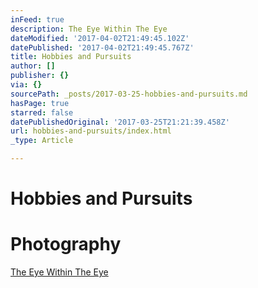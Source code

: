```yaml
---
inFeed: true
description: The Eye Within The Eye
dateModified: '2017-04-02T21:49:45.102Z'
datePublished: '2017-04-02T21:49:45.767Z'
title: Hobbies and Pursuits
author: []
publisher: {}
via: {}
sourcePath: _posts/2017-03-25-hobbies-and-pursuits.md
hasPage: true
starred: false
datePublishedOriginal: '2017-03-25T21:21:39.458Z'
url: hobbies-and-pursuits/index.html
_type: Article

---
```

# Hobbies and Pursuits

# Photography

[The Eye Within The Eye][0]

[0]: http://itsamans.world/the-eye-within-the-eye